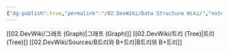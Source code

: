 ```yaml
---
{"dg-publish":true,"permalink":"/02.DevWiki/Data Structure Wiki/","noteIcon":"","created":"2025-06-10T13:15:32.629+09:00","updated":"2025-08-06T00:00:56.597+09:00"}
---
```


[[02.DevWiki/그래프 (Graph)\|그래프 (Graph)]]
[[02.DevWiki/트리 (Tree)\|트리 (Tree)]]
[[02.DevWiki/Sources/B트리와 B+트리\|B트리와 B+트리]]